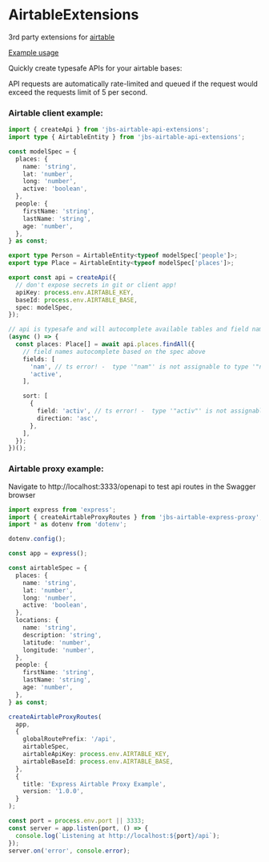 # AirtableExtensions

3rd party extensions for [airtable](https://airtable.com/)

[Example usage](./apps/airkit)

Quickly create typesafe APIs for your airtable bases:

API requests are automatically rate-limited and queued if the request would exceed the requests limit of 5 per second.

### Airtable client example:

```typescript
import { createApi } from 'jbs-airtable-api-extensions';
import type { AirtableEntity } from 'jbs-airtable-api-extensions';

const modelSpec = {
  places: {
    name: 'string',
    lat: 'number',
    long: 'number',
    active: 'boolean',
  },
  people: {
    firstName: 'string',
    lastName: 'string',
    age: 'number',
  },
} as const;

export type Person = AirtableEntity<typeof modelSpec['people']>;
export type Place = AirtableEntity<typeof modelSpec['places']>;

export const api = createApi({
  // don't expose secrets in git or client app!
  apiKey: process.env.AIRTABLE_KEY,
  baseId: process.env.AIRTABLE_BASE,
  spec: modelSpec,
});

// api is typesafe and will autocomplete available tables and field names
(async () => {
  const places: Place[] = await api.places.findAll({
    // field names autocomplete based on the spec above
    fields: [
      'nam', // ts error! -  type '"nam"' is not assignable to type '"name" | "lat" | "long" | "active"'
      'active',
    ],

    sort: [
      {
        field: 'activ', // ts error! -  type '"activ"' is not assignable to type '"name" | "lat" | "long" | "active"'
        direction: 'asc',
      },
    ],
  });
})();
```

### Airtable proxy example:
Navigate to http://localhost:3333/openapi to test api routes in the Swagger browser

```typescript
import express from 'express';
import { createAirtableProxyRoutes } from 'jbs-airtable-express-proxy';
import * as dotenv from 'dotenv';

dotenv.config();

const app = express();

const airtableSpec = {
  places: {
    name: 'string',
    lat: 'number',
    long: 'number',
    active: 'boolean',
  },
  locations: {
    name: 'string',
    description: 'string',
    latitude: 'number',
    longitude: 'number',
  },
  people: {
    firstName: 'string',
    lastName: 'string',
    age: 'number',
  },
} as const;

createAirtableProxyRoutes(
  app,
  {
    globalRoutePrefix: '/api',
    airtableSpec,
    airtableApiKey: process.env.AIRTABLE_KEY,
    airtableBaseId: process.env.AIRTABLE_BASE,
  },
  {
    title: 'Express Airtable Proxy Example',
    version: '1.0.0',
  }
);

const port = process.env.port || 3333;
const server = app.listen(port, () => {
  console.log(`Listening at http://localhost:${port}/api`);
});
server.on('error', console.error);
```
